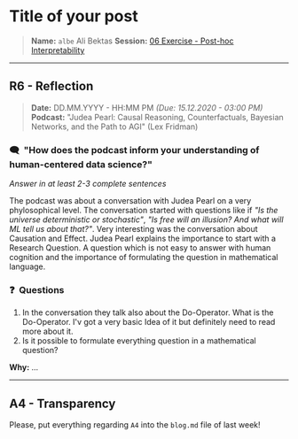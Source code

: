 # Title of your post
> **Name:** `albe` Ali Bektas
> **Session:** [06 Exercise - Post-hoc Interpretability](https://github.com/FUB-HCC/hcds-winter-2020/wiki/06_exercise)   
----

## R6 - Reflection
> **Date:** DD.MM.YYYY - HH:MM PM *(Due: 15.12.2020 - 03:00 PM)*<br>
> **Podcast:** "Judea Pearl: Causal Reasoning, Counterfactuals, Bayesian Networks, and the Path to AGI" (Lex Fridman)

### 🗨️&nbsp; "How does the podcast inform your understanding of human-centered data science?"  
_Answer in at least 2-3 complete sentences_

The podcast was about a conversation with Judea Pearl on a very phylosophical level. The conversation started with 
questions like if *"Is the universe deterministic or stochastic"*, *"Is free will an illusion? And what will ML tell us about that?"*. 
Very interesting was the conversation about Causation and Effect. Judea Pearl explains the importance to start with a Research Question. 
A question which is not easy to answer with human cognition and the importance of formulating the question in mathematical language. 

### ❓&nbsp; Questions
1. In the conversation they talk also about the Do-Operator. What is the Do-Operator. I'v got a very basic Idea of it but definitely need to 
read more about it. 
2. Is it possible to formulate everything question in a mathematical question?

**Why:** ...

***

## A4 - Transparency
Please, put everything regarding `A4` into the `blog.md` file of last week!
